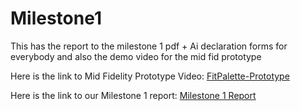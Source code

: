 # Milestone1

This has the report to the milestone 1 pdf + Ai declaration forms for everybody and also the demo video for the mid fid prototype

Here is the link to Mid Fidelity Prototype Video:
[FitPalette-Prototype](/demo.mp4)

Here is the link to our Milestone 1 report:
[Milestone 1 Report](/Milestone1_report.pdf)